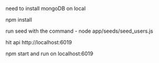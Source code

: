need to install mongoDB on local

npm install

run seed with the command - node app/seeds/seed_users.js

hit api http://localhost:6019

npm start and run on localhost:6019
